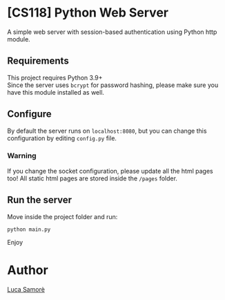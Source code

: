 # [CS118] Python Web Server
A simple web server with session-based authentication using Python http module.

## Requirements
This project requires Python 3.9+  
Since the server uses `bcrypt` for password hashing, please make sure you have this module installed as well.

## Configure
By default the server runs on `localhost:8080`, but you can change this configuration by editing `config.py` file.

### Warning
If you change the socket configuration, please update all the html pages too!
All static html pages are stored inside the `/pages` folder.

## Run the server
Move inside the project folder and run:

```
python main.py
```
Enjoy

# Author
[Luca Samorè](https://github.com/LucaSamore)
